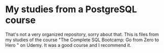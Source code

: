 # My studies from a PostgreSQL course
That's not a very organized repository, sorry about that.
This is files from my studies of the course "The Complete SQL Bootcamp: Go from Zero to Hero
" on Udemy. It was a good course and I recommend it.
